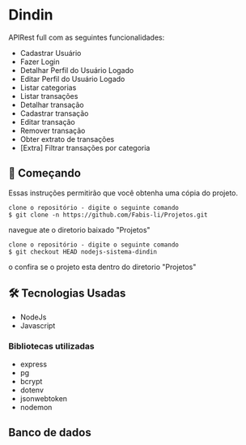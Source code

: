 
# Dindin

APIRest full com as seguintes funcionalidades:

- Cadastrar Usuário
- Fazer Login
- Detalhar Perfil do Usuário Logado
- Editar Perfil do Usuário Logado
- Listar categorias
- Listar transações
- Detalhar transação
- Cadastrar transação
- Editar transação
- Remover transação
- Obter extrato de transações
- [Extra] Filtrar transações por categoria

## 🚀 Começando
Essas instruções permitirão que você obtenha uma cópia do projeto.

```git
clone o repositório - digite o seguinte comando
$ git clone -n https://github.com/Fabis-li/Projetos.git
```
navegue ate o diretorio baixado "Projetos"

```git
clone o repositório - digite o seguinte comando
$ git checkout HEAD nodejs-sistema-dindin
```
o confira se o projeto esta dentro do diretorio "Projetos"

## 🛠 Tecnologias Usadas
- NodeJs 
- Javascript

### Bibliotecas utilizadas
- express
- pg
- bcrypt
- dotenv
- jsonwebtoken
- nodemon

## **Banco de dados**





